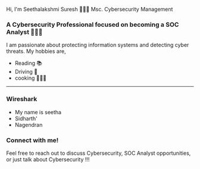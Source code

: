 Hi, I'm Seethalakshmi Suresh 🙋🏻‍♀️ Msc. Cybersecurity Management <br/> 

 
### A Cybersecurity Professional focused on becoming a SOC Analyst  👩🏻‍💻
I am passionate about protecting information systems and detecting cyber threats.  My hobbies are, 
- Reading 📚
- Driving 🚗
- cooking 👩🏻‍🍳
  

---

### Wireshark
- My name is seetha
- Sidharth'
- Nagendran

### Connect with me!  
Feel free to reach out to discuss Cybersecurity, SOC Analyst opportunities, or just talk about Cybersecurity !!!  


